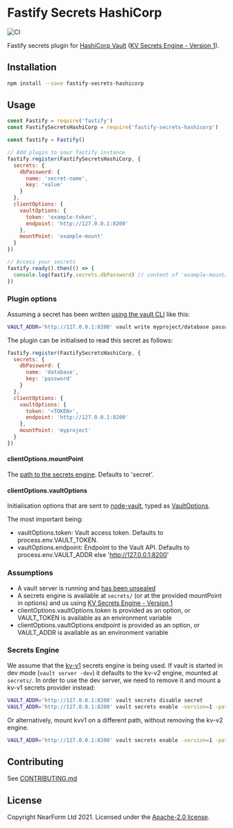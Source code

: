 # Fastify Secrets HashiCorp

![CI](https://github.com/nearform/fastify-secrets-hashicorp/workflows/CI/badge.svg)

Fastify secrets plugin for [HashiCorp Vault](https://www.vaultproject.io) ([KV Secrets Engine - Version 1](https://www.vaultproject.io/docs/secrets/kv/kv-v1)).

## Installation

```sh
npm install --save fastify-secrets-hashicorp
```

## Usage

```js
const Fastify = require('fastify')
const FastifySecretsHashiCorp = require('fastify-secrets-hashicorp')

const fastify = Fastify()

// Add plugin to your fastify instance
fastify.register(FastifySecretsHashiCorp, {
  secrets: {
    dbPassword: {
      name: 'secret-name',
      key: 'value'
    }
  },
  clientOptions: {
    vaultOptions: {
      token: 'example-token',
      endpoint: 'http://127.0.0.1:8200'
    },
    mountPoint: 'example-mount'
  }
})

// Access your secrets
fastify.ready().then(() => {
  console.log(fastify.secrets.dbPassword) // content of 'example-mount/secret-name'
})
```

### Plugin options

Assuming a secret has been written [using the vault CLI](https://www.vaultproject.io/docs/commands/write#examples) like this:

```sh
VAULT_ADDR='http://127.0.0.1:8200' vault write myproject/database password=mysecret
```

The plugin can be initialised to read this secret as follows:

```js
fastify.register(FastifySecretsHashiCorp, {
  secrets: {
    dbPassword: {
      name: 'database',
      key: 'password'
    }
  },
  clientOptions: {
    vaultOptions: {
      token: '<TOKEN>',
      endpoint: 'http://127.0.0.1:8200'
    },
    mountPoint: 'myproject'
  }
})
```

#### clientOptions.mountPoint

The [path to the secrets engine](https://www.vaultproject.io/docs/secrets#secrets-engines-lifecycle). Defaults to 'secret'.

#### clientOptions.vaultOptions

Initialisation options that are sent to [node-vault](https://github.com/kr1sp1n/node-vault), typed as [VaultOptions](https://github.com/kr1sp1n/node-vault/blob/70097269d35a58bb560b5290190093def96c87b1/index.d.ts#L115-L130).

The most important being:

- vaultOptions.token: Vault access token. Defaults to process.env.VAULT_TOKEN.
- vaultOptions.endpoint: Endpoint to the Vault API. Defaults to process.env.VAULT_ADDR else 'http://127.0.0.1:8200'

### Assumptions

- A vault server is running and [has been unsealed](https://www.vaultproject.io/docs/concepts/seal)
- A secrets engine is available at `secrets/` (or at the provided mountPoint in options) and us using [KV Secrets Engine - Version 1](https://www.vaultproject.io/docs/secrets/kv/kv-v1)
- clientOptions.vaultOptions.token is provided as an option, or VAULT_TOKEN is available as an environment variable
- clientOptions.vaultOptions.endpoint is provided as an option, or VAULT_ADDR is available as an environment variable

### Secrets Engine

We assume that the [kv-v1](https://www.vaultproject.io/docs/secrets/kv/kv-v1) secrets engine is being used. If vault is started in dev mode (`vault server -dev`) it defaults to the kv-v2 engine, mounted at `secrets/`. In order to use the dev server, we need to remove it and mount a kv-v1 secrets provider instead:

```sh
VAULT_ADDR='http://127.0.0.1:8200' vault secrets disable secret
VAULT_ADDR='http://127.0.0.1:8200' vault secrets enable -version=1 -path=secret kv
```

Or alternatively, mount kvv1 on a different path, without removing the kv-v2 engine.

```sh
VAULT_ADDR='http://127.0.0.1:8200' vault secrets enable -version=1 -path=kvv1 kv
```

## Contributing

See [CONTRIBUTING.md](./CONTRIBUTING.md)

## License

Copyright NearForm Ltd 2021. Licensed under the [Apache-2.0 license](http://www.apache.org/licenses/LICENSE-2.0).
